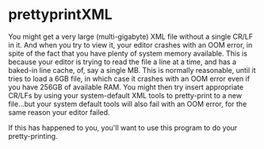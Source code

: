 # prettyprintXML
You might get a very large (multi-gigabyte) XML file without a single CR/LF in it.
And when you try to view it, your editor crashes with an OOM error, in spite of the fact that you have plenty of system memory available.
This is because your editor is trying to read the file a line at a time, and has a baked-in line cache, of, say a single MB.
This is normally reasonable, until it tries to load a 6GB file, in which case it crashes with an OOM error even if you have 256GB of available RAM. 
You might then try insert appropriate CR/LFs by using your system-default XML tools to pretty-print to a new file...but your system default tools will also fail with an OOM error, for the same reason your editor failed. 

If this has happened to you, you'll want to use this program to do your pretty-printing.

